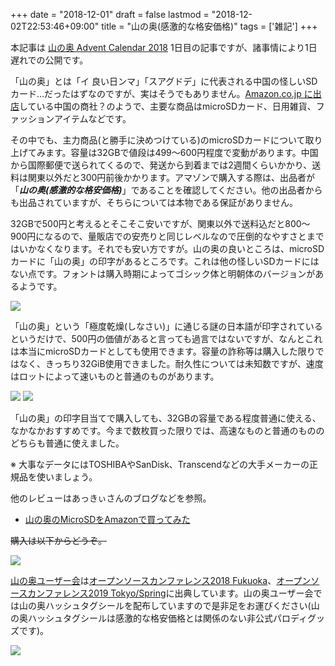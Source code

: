 +++
date = "2018-12-01"
draft = false
lastmod = "2018-12-02T22:53:46+09:00"
title = "山の奥(感激的な格安価格)"
tags = ['雑記']
+++


本記事は [山の奥 Advent Calendar 2018](https://adventar.org/calendars/3059) 1日目の記事ですが、諸事情により1日遅れでの公開です。

「山の奥」とは「イ 良い日ンマ」「スアグドデ」に代表される中国の怪しいSDカード…だったはずなのですが、実はそうでもありません。[Amazon.co.jp に出店](https://amzn.to/2DVPtkZ)している中国の商社？のようで、主要な商品はmicroSDカード、日用雑貨、ファッションアイテムなどです。

その中でも、主力商品(と勝手に決めつけている)のmicroSDカードについて取り上げてみます。容量は32GBで値段は499〜600円程度で変動があります。中国から国際郵便で送られてくるので、発送から到着までは2週間くらいかかり、送料は関東以外だと300円前後かかります。アマゾンで購入する際は、出品者が「***山の奥(感激的な格安価格)***」であることを確認してください。他の出品者からも出品されていますが、そちらについては本物である保証がありません。

32GBで500円と考えるとそこそこ安いですが、関東以外で送料込だと800〜900円になるので、量販店での安売りと同じレベルなので圧倒的なやすさとまではいかなくなります。それでも安い方ですが。山の奥の良いところは、microSDカードに「山の奥」の印字があるところです。これは他の怪しいSDカードにはない点です。フォントは購入時期によってゴシック体と明朝体のバージョンがあるようです。

![](https://img.vmeta.jp/800x600/2x24cd.jpg)

「山の奥」という「極度乾燥(しなさい)」に通じる謎の日本語が印字されているというだけで、500円の価値があると言っても過言ではないですが、なんとこれは本当にmicroSDカードとしても使用できます。容量の詐称等は購入した限りではなく、きっちり32GiB使用できました。耐久性については未知数ですが、速度はロットによって速いものと普通のものがあります。

![](https://img.vmeta.jp/320x297/qrhpq1.png) ![](https://img.vmeta.jp/320x297/k9sdx4.png)

「山の奥」の印字目当てで購入しても、32GBの容量である程度普通に使える、なかなかおすすめです。今まで数枚買った限りでは、高速なものと普通のもののどちらも普通に使えました。

※ 大事なデータにはTOSHIBAやSanDisk、Transcendなどの大手メーカーの正規品を使いましょう。

他のレビューはあっきぃさんのブログなどを参照。

* [山の奥のMicroSDをAmazonで買ってみた](http://akkiesoft.hatenablog.jp/entry/20180903/1535938845)

~~購入は以下からどうぞ。~~

<a href="https://www.amazon.co.jp/%E5%B1%B1%E3%81%AE%E5%A5%A5-%E3%83%A1%E3%83%A2%E3%83%AA%E3%82%AB%E3%83%BC%E3%83%89-%E3%82%BF%E3%83%96%E3%83%AC%E3%83%83%E3%83%88PC-%E3%82%B9%E3%83%9E%E3%83%BC%E3%83%88%E3%83%95%E3%82%A9%E3%83%B3-32GBSB%E3%82%A2%E3%83%80%E3%83%97%E3%82%BF%E4%BB%98%E3%81%8D/dp/B07D6LJPLS/ref=as_li_ss_il?m=A1O2CJUJR7KUPD&s=merchant-items&ie=UTF8&qid=1543755757&sr=1-3&linkCode=li3&tag=bumpoflefty-22&linkId=39a54fa44d953c263b1e414c44507d76&language=ja_JP" target="_blank"><img border="0" src="//ws-fe.amazon-adsystem.com/widgets/q?_encoding=UTF8&ASIN=B07D6LJPLS&Format=_SL250_&ID=AsinImage&MarketPlace=JP&ServiceVersion=20070822&WS=1&tag=bumpoflefty-22&language=ja_JP" ></a><img src="https://ir-jp.amazon-adsystem.com/e/ir?t=bumpoflefty-22&language=ja_JP&l=li3&o=9&a=B07D6LJPLS" width="1" height="1" border="0" alt="" style="border:none !important; margin:0px !important;" />


[山の奥ユーザー会](https://yamanooku.owatan.jp/)は[オープンソースカンファレンス2018 Fukuoka](https://www.ospn.jp/osc2018-fukuoka/)、[オープンソースカンファレンス2019 Tokyo/Spring](https://www.ospn.jp/osc2019-spring/)に出典しています。山の奥ユーザー会では山の奥ハッシュタグシールを配布していますので是非足をお運びください(山の奥ハッシュタグシールは感激的な格安価格とは関係のない非公式パロディグッズです)。

![](https://img.vmeta.jp/800x600/46asfd.jpg)
